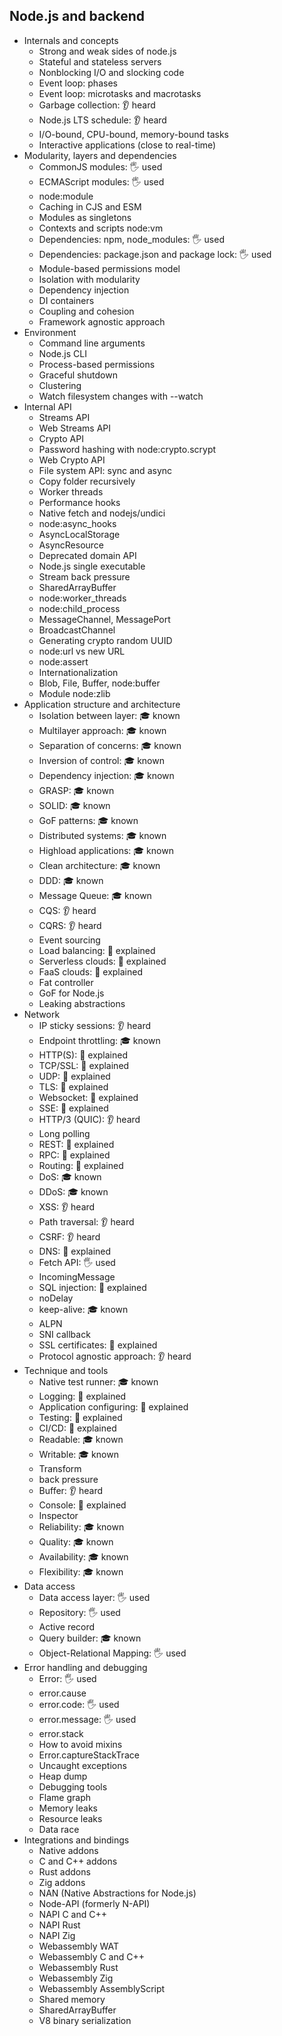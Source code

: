 ## Node.js and backend

- Internals and concepts
  - Strong and weak sides of node.js
  - Stateful and stateless servers
  - Nonblocking I/O and slocking code
  - Event loop: phases
  - Event loop: microtasks and macrotasks
  - Garbage collection: 👂 heard
  - Node.js LTS schedule: 👂 heard
  - I/O-bound, CPU-bound, memory-bound tasks
  - Interactive applications (close to real-time)
- Modularity, layers and dependencies
  - CommonJS modules: 🖐️ used
  - ECMAScript modules: 🖐️ used
  - node:module
  - Caching in CJS and ESM
  - Modules as singletons
  - Contexts and scripts node:vm
  - Dependencies: npm, node_modules: 🖐️ used
  - Dependencies: package.json and package lock: 🖐️ used
  - Module-based permissions model
  - Isolation with modularity
  - Dependency injection
  - DI containers
  - Coupling and cohesion
  - Framework agnostic approach
- Environment
  - Command line arguments
  - Node.js CLI
  - Process-based permissions
  - Graceful shutdown
  - Clustering
  - Watch filesystem changes with --watch
- Internal API
  - Streams API
  - Web Streams API
  - Crypto API
  - Password hashing with node:crypto.scrypt
  - Web Crypto API
  - File system API: sync and async
  - Copy folder recursively
  - Worker threads
  - Performance hooks
  - Native fetch and nodejs/undici
  - node:async_hooks
  - AsyncLocalStorage
  - AsyncResource
  - Deprecated domain API
  - Node.js single executable
  - Stream back pressure
  - SharedArrayBuffer
  - node:worker_threads
  - node:child_process
  - MessageChannel, MessagePort
  - BroadcastChannel
  - Generating crypto random UUID
  - node:url vs new URL
  - node:assert
  - Internationalization
  - Blob, File, Buffer, node:buffer
  - Module node:zlib
- Application structure and architecture
  - Isolation between layer: 🎓 known
  - Multilayer approach: 🎓 known
  - Separation of concerns: 🎓 known
  - Inversion of control: 🎓 known
  - Dependency injection: 🎓 known
  - GRASP: 🎓 known
  - SOLID: 🎓 known
  - GoF patterns: 🎓 known
  - Distributed systems: 🎓 known
  - Highload applications: 🎓 known
  - Clean architecture: 🎓 known
  - DDD: 🎓 known
  - Message Queue: 🎓 known
  - CQS: 👂 heard
  - CQRS: 👂 heard
  - Event sourcing
  - Load balancing: 🙋 explained
  - Serverless clouds: 🙋 explained
  - FaaS clouds: 🙋 explained
  - Fat controller
  - GoF for Node.js
  - Leaking abstractions
- Network
  - IP sticky sessions: 👂 heard
  - Endpoint throttling: 🎓 known
  - HTTP(S): 🙋 explained
  - TCP/SSL: 🙋 explained
  - UDP: 🙋 explained
  - TLS: 🙋 explained
  - Websocket: 🙋 explained
  - SSE: 🙋 explained
  - HTTP/3 (QUIC): 👂 heard
  - Long polling
  - REST: 🙋 explained
  - RPC: 🙋 explained
  - Routing: 🙋 explained
  - DoS: 🎓 known
  - DDoS: 🎓 known
  - XSS: 👂 heard
  - Path traversal: 👂 heard
  - CSRF: 👂 heard
  - DNS: 🙋 explained
  - Fetch API: 🖐️ used
  - IncomingMessage
  - SQL injection: 🙋 explained
  - noDelay
  - keep-alive: 🎓 known
  - ALPN
  - SNI callback
  - SSL certificates: 🙋 explained
  - Protocol agnostic approach: 👂 heard
- Technique and tools
  - Native test runner: 🎓 known
  - Logging: 🙋 explained
  - Application configuring: 🙋 explained
  - Testing: 🙋 explained
  - CI/CD: 🙋 explained
  - Readable: 🎓 known
  - Writable: 🎓 known
  - Transform
  - back pressure
  - Buffer: 👂 heard
  - Console: 🙋 explained
  - Inspector
  - Reliability: 🎓 known
  - Quality: 🎓 known
  - Availability: 🎓 known
  - Flexibility: 🎓 known
- Data access
  - Data access layer: 🖐️ used
  - Repository: 🖐️ used
  - Active record
  - Query builder: 🎓 known
  - Object-Relational Mapping: 🖐️ used
- Error handling and debugging
  - Error: 🖐️ used
  - error.cause
  - error.code: 🖐️ used
  - error.message: 🖐️ used
  - error.stack
  - How to avoid mixins
  - Error.captureStackTrace
  - Uncaught exceptions
  - Heap dump
  - Debugging tools
  - Flame graph
  - Memory leaks
  - Resource leaks
  - Data race
- Integrations and bindings
  - Native addons
  - C and C++ addons
  - Rust addons
  - Zig addons
  - NAN (Native Abstractions for Node.js)
  - Node-API (formerly N-API)
  - NAPI C and C++
  - NAPI Rust
  - NAPI Zig
  - Webassembly WAT
  - Webassembly C and C++
  - Webassembly Rust
  - Webassembly Zig
  - Webassembly AssemblyScript
  - Shared memory
  - SharedArrayBuffer
  - V8 binary serialization
